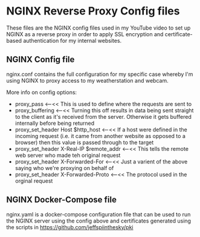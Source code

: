 # NGINX Reverse Proxy Config files
These files are the NGINX config files used in my YouTube video to set up NGINX as a reverse proxy in order to apply SSL encryption and certificate-based authentication for my internal websites.

## NGINX Config file
nginx.conf contains the full configuration for my specific case whereby I'm using NGINX to proxy access to my weatherstation and webcam.

More info on config options:
* proxy_pass  <--<< This is used to define where the requests are sent to 
* proxy_buffering <--<< Turning this off results in data being sent straight to the client as it's received from the server. Otherwise it gets buffered internally before being returned
* proxy_set_header Host $http_host <--<< If a host were defined in the incoming request (i.e. it came from another website as opposed to a browser) then this value is passed through to the target
* proxy_set_header X-Real-IP $remote_addr <--<< This tells the remote web server who made teh original request
* proxy_set_header X-Forwarded-For <--<< Just a varient of the above saying who we're proxying on behalf of
* proxy_set_header X-Forwarded-Proto <--<< The protocol used in the orginal request

## NGINX Docker-Compose file
nginx.yaml is a docker-compose configuration file that can be used to run the NGINX server using the config above and certificates generated using the scripts in https://github.com/jeffspiinthesky/pki
